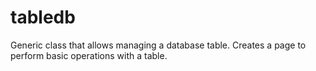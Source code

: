# tabledb
 Generic class that allows managing a database table. Creates a page to perform basic operations with a table.
